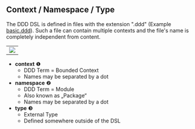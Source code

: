 ## Context / Namespace / Type
The DDD DSL is defined in files with the extension ".ddd" (Example [basic.ddd](basic.ddd)).
Such a file can contain multiple contexts and the file's name is completely independent from content.

<table><tr><td><img src="https://cdn.rawgit.com/fuinorg/org.fuin.dsl.ddd/8642a1478454d26c95b9b2b242accbd1b59ede05/doc/dsl/basic.ddd.svg"></td></tr></table>

* **context** &#x2776;
  * DDD Term = Bounded Context
  * Names may be separated by a dot
* **namespace** &#x2777;
  * DDD Term = Module
  * Also known as „Package“
  * Names may be separated by a dot
* **type** &#x2778;
  * External Type
  * Defined somewhere outside of the DSL
